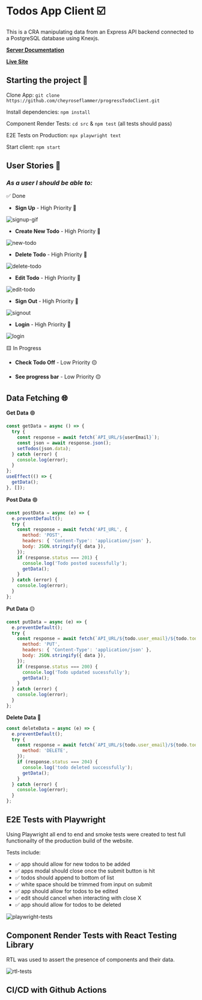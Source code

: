 # Todos App Client ☑️

This is a CRA manipulating data from an Express API backend connected to a PostgreSQL database using Knexjs.

**[Server Documentation](https://github.com/cheyroseflammer/progressTodoServer/blob/main/README.md)**

**[Live Site](https://progress-todo-app.vercel.app)**

## Starting the project 🚀

Clone App: `git clone https://github.com/cheyroseflammer/progressTodoClient.git`

Install dependencies: `npm install`

Component Render Tests: `cd src` & `npm test` (all tests should pass)

E2E Tests on Production: `npx playwright text`

Start client: `npm start`

## User Stories 👤

### _As a user I should be able to:_

✅ Done

- **Sign Up** - High Priority 🔴

![signup-gif](/client/public/assets/signup.gif)

- **Create New Todo** - High Priority 🔴

![new-todo](/client/public/assets/newTodo.gif)

- **Delete Todo** - High Priority 🔴

![delete-todo](/client/public/assets/delete.gif)

- **Edit Todo** - High Priority 🔴

![edit-todo](/client/public/assets/edit.gif)

- **Sign Out** - High Priority 🔴

![signout](/client/public/assets/signout.gif)

- **Login** - High Priority 🔴

![login](/client/public/assets/login.gif)

🟨 In Progress

- **Check Todo Off** - Low Priority 🟡

- **See progress bar** - Low Priority 🟡

## Data Fetching 🌐

**Get Data** 🟢

```js
const getData = async () => {
  try {
    const response = await fetch(`API_URL/${userEmail}`);
    const json = await response.json();
    setTodos(json.data);
  } catch (error) {
    console.log(error);
  }
};
useEffect(() => {
  getData();
}, []);
```

**Post Data** 🟢

```js
const postData = async (e) => {
  e.preventDefault();
  try {
    const response = await fetch('API_URL', {
      method: 'POST',
      headers: { 'Content-Type': 'application/json' },
      body: JSON.stringify({ data }),
    });
    if (response.status === 201) {
      console.log('Todo posted sucessfully');
      getData();
    }
  } catch (error) {
    console.log(error);
  }
};
```

**Put Data** 🟡

```js
const putData = async (e) => {
  e.preventDefault();
  try {
    const response = await fetch(`API_URL/${todo.user_email}/${todo.todo_id}`, {
      method: 'PUT',
      headers: { 'Content-Type': 'application/json' },
      body: JSON.stringify({ data }),
    });
    if (response.status === 200) {
      console.log('Todo updated sucessfully');
      getData();
    }
  } catch (error) {
    console.log(error);
  }
};
```

**Delete Data** 🔴

```js
const deleteData = async (e) => {
  e.preventDefault();
  try {
    const response = await fetch(`API_URL/${todo.user_email}/${todo.todo_id}`, {
      method: 'DELETE',
    });
    if (response.status === 204) {
      console.log('todo deleted successfully');
      getData();
    }
  } catch (error) {
    console.log(error);
  }
};
```

## E2E Tests with Playwright

Using Playwright all end to end and smoke tests were created to test full functionailty of the production build of the website.

Tests include:

- ✅ app should allow for new todos to be added
- ✅ apps modal should close once the submit button is hit
- ✅ todos should append to bottom of list
- ✅ white space should be trimmed from input on submit
- ✅ app should allow for todos to be edited
- ✅ edit should cancel when interacting with close X
- ✅ app should allow for todos to be deleted

![playwright-tests](/client/public/assets/tests.png)

## Component Render Tests with React Testing Library

RTL was used to assert the presence of components and their data.

![rtl-tests](/client/public/assets/rtl-tests.png)

## CI/CD with Github Actions

